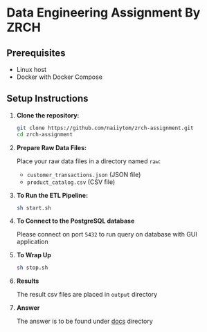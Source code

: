 # Data Engineering Assignment By ZRCH

## Prerequisites

- Linux host
- Docker with Docker Compose

## Setup Instructions

1. **Clone the repository:**

    ```bash
    git clone https://github.com/naiiytom/zrch-assignment.git
    cd zrch-assignment
    ```

2. **Prepare Raw Data Files:**

    Place your raw data files in a directory named `raw`:
    - `customer_transactions.json` (JSON file)
    - `product_catalog.csv` (CSV file)

3. **To Run the ETL Pipeline:**

    ```bash
    sh start.sh
    ```

4. **To Connect to the PostgreSQL database**

    Please connect on port `5432` to run query on database with GUI application

5. **To Wrap Up**

    ```bash
    sh stop.sh
    ```

6. **Results**

    The result csv files are placed in `output` directory

7. **Answer**

    The answer is to be found under [docs](./docs/) directory
